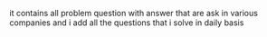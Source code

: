 it contains all problem question with answer that are ask in various companies and i add all the questions that i solve in daily basis
